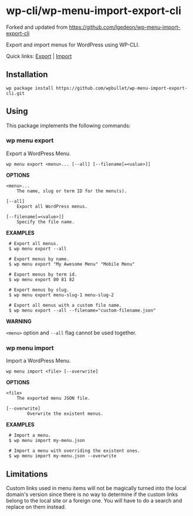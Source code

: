 wp-cli/wp-menu-import-export-cli
================================

Forked and updated from https://github.com/lgedeon/wp-menu-import-export-cli

Export and import menus for WordPress using WP-CLI.

Quick links: [Export](#wp-menu-export) | [Import](#wp-menu-import)

## Installation

~~~~
wp package install https://github.com/wpbullet/wp-menu-import-export-cli.git
~~~~

## Using

This package implements the following commands:

### wp menu export

Export a WordPress Menu.

~~~~
wp menu export <menu>... [--all] [--filename[=<value>]]
~~~~

**OPTIONS**

    <menu>...
		The name, slug or term ID for the menu(s).

	[--all]
		Export all WordPress menus.

	[--filename[=<value>]]
		Specify the file name.

**EXAMPLES**

     # Export all menus.
     $ wp menu export --all
     
     # Export menus by name.
     $ wp menu export "My Awesome Menu" "Mobile Menu"
     
     # Export menus by term id.
     $ wp menu export 80 81 82
     
     # Export menus by slug.
     $ wp menu export menu-slug-1 menu-slug-2
     
     # Export all menus with a custom file name.
     $ wp menu export --all --filename="custom-filename.json"

**WARNING**

`<menu>` option and `--all` flag cannot be used together.

### wp menu import

Import a WordPress Menu.

~~~~
wp menu import <file> [--overwrite]
~~~~

**OPTIONS**

    <file>
		The exported menu JSON file.
		
    [--overwrite]
            Overwrite the existent menus.

**EXAMPLES**

     # Import a menu.
     $ wp menu import my-menu.json
     
     # Import a menu with overriding the existent ones.
     $ wp menu import my-menu.json --overwrite

## Limitations

Custom links used in menu items will not be magically turned into the local domain's version since there is no way to determine if the custom links belong to the local site or a foreign one. You will have to do a search and replace on them instead.
